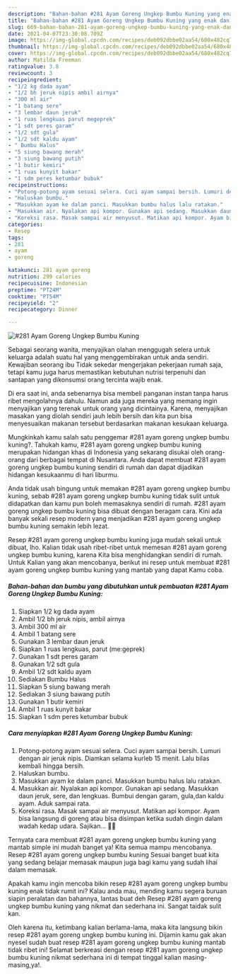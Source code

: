 ```yaml
---
description: "Bahan-bahan #281 Ayam Goreng Ungkep Bumbu Kuning yang enak dan Mudah Dibuat"
title: "Bahan-bahan #281 Ayam Goreng Ungkep Bumbu Kuning yang enak dan Mudah Dibuat"
slug: 669-bahan-bahan-281-ayam-goreng-ungkep-bumbu-kuning-yang-enak-dan-mudah-dibuat
date: 2021-04-07T23:30:08.709Z
image: https://img-global.cpcdn.com/recipes/deb092dbbe02aa54/680x482cq70/281-ayam-goreng-ungkep-bumbu-kuning-foto-resep-utama.jpg
thumbnail: https://img-global.cpcdn.com/recipes/deb092dbbe02aa54/680x482cq70/281-ayam-goreng-ungkep-bumbu-kuning-foto-resep-utama.jpg
cover: https://img-global.cpcdn.com/recipes/deb092dbbe02aa54/680x482cq70/281-ayam-goreng-ungkep-bumbu-kuning-foto-resep-utama.jpg
author: Matilda Freeman
ratingvalue: 3.8
reviewcount: 3
recipeingredient:
- "1/2 kg dada ayam"
- "1/2 bh jeruk nipis ambil airnya"
- "300 ml air"
- "1 batang sere"
- "3 lembar daun jeruk"
- "1 ruas lengkuas parut megeprek"
- "1 sdt peres garam"
- "1/2 sdt gula"
- "1/2 sdt kaldu ayam"
- " Bumbu Halus"
- "5 siung bawang merah"
- "3 siung bawang putih"
- "1 butir kemiri"
- "1 ruas kunyit bakar"
- "1 sdm peres ketumbar bubuk"
recipeinstructions:
- "Potong-potong ayam sesuai selera. Cuci ayam sampai bersih. Lumuri dengan air jeruk nipis. Diamkan selama kurleb 15 menit. Lalu bilas kembali hingga bersih."
- "Haluskan bumbu."
- "Masukkan ayam ke dalam panci. Masukkan bumbu halus lalu ratakan."
- "Masukkan air. Nyalakan api kompor. Gunakan api sedang. Masukkan daun jeruk, sere, dan lengkuas. Bumbui dengan garam, gula,dan kaldu ayam. Aduk sampai rata."
- "Koreksi rasa. Masak sampai air menyusut. Matikan api kompor. Ayam bisa langsung di goreng atau bisa disimpan ketika sudah dingin dalam wadah kedap udara. Sajikan... 👩‍🍳"
categories:
- Resep
tags:
- 281
- ayam
- goreng

katakunci: 281 ayam goreng 
nutrition: 299 calories
recipecuisine: Indonesian
preptime: "PT24M"
cooktime: "PT54M"
recipeyield: "2"
recipecategory: Dinner

---
```



![#281 Ayam Goreng Ungkep Bumbu Kuning](https://img-global.cpcdn.com/recipes/deb092dbbe02aa54/680x482cq70/281-ayam-goreng-ungkep-bumbu-kuning-foto-resep-utama.jpg)

Sebagai seorang wanita, menyajikan olahan menggugah selera untuk keluarga adalah suatu hal yang menggembirakan untuk anda sendiri. Kewajiban seorang ibu Tidak sekedar mengerjakan pekerjaan rumah saja, tetapi kamu juga harus memastikan kebutuhan nutrisi terpenuhi dan santapan yang dikonsumsi orang tercinta wajib enak.

Di era  saat ini, anda sebenarnya bisa membeli panganan instan tanpa harus ribet mengolahnya dahulu. Namun ada juga mereka yang memang ingin menyajikan yang terenak untuk orang yang dicintainya. Karena, menyajikan masakan yang diolah sendiri jauh lebih bersih dan kita pun bisa menyesuaikan makanan tersebut berdasarkan makanan kesukaan keluarga. 



Mungkinkah kamu salah satu penggemar #281 ayam goreng ungkep bumbu kuning?. Tahukah kamu, #281 ayam goreng ungkep bumbu kuning merupakan hidangan khas di Indonesia yang sekarang disukai oleh orang-orang dari berbagai tempat di Nusantara. Anda dapat membuat #281 ayam goreng ungkep bumbu kuning sendiri di rumah dan dapat dijadikan hidangan kesukaanmu di hari liburmu.

Anda tidak usah bingung untuk memakan #281 ayam goreng ungkep bumbu kuning, sebab #281 ayam goreng ungkep bumbu kuning tidak sulit untuk didapatkan dan kamu pun boleh memasaknya sendiri di rumah. #281 ayam goreng ungkep bumbu kuning bisa dibuat dengan beragam cara. Kini ada banyak sekali resep modern yang menjadikan #281 ayam goreng ungkep bumbu kuning semakin lebih lezat.

Resep #281 ayam goreng ungkep bumbu kuning juga mudah sekali untuk dibuat, lho. Kalian tidak usah ribet-ribet untuk memesan #281 ayam goreng ungkep bumbu kuning, karena Kita bisa menghidangkan sendiri di rumah. Untuk Kalian yang akan mencobanya, berikut ini resep untuk membuat #281 ayam goreng ungkep bumbu kuning yang mantab yang dapat Kamu coba.

<!--inarticleads1-->

##### Bahan-bahan dan bumbu yang dibutuhkan untuk pembuatan #281 Ayam Goreng Ungkep Bumbu Kuning:

1. Siapkan 1/2 kg dada ayam
1. Ambil 1/2 bh jeruk nipis, ambil airnya
1. Ambil 300 ml air
1. Ambil 1 batang sere
1. Gunakan 3 lembar daun jeruk
1. Siapkan 1 ruas lengkuas, parut (me:geprek)
1. Gunakan 1 sdt peres garam
1. Gunakan 1/2 sdt gula
1. Ambil 1/2 sdt kaldu ayam
1. Sediakan  Bumbu Halus
1. Siapkan 5 siung bawang merah
1. Sediakan 3 siung bawang putih
1. Gunakan 1 butir kemiri
1. Ambil 1 ruas kunyit bakar
1. Siapkan 1 sdm peres ketumbar bubuk




<!--inarticleads2-->

##### Cara menyiapkan #281 Ayam Goreng Ungkep Bumbu Kuning:

1. Potong-potong ayam sesuai selera. Cuci ayam sampai bersih. Lumuri dengan air jeruk nipis. Diamkan selama kurleb 15 menit. Lalu bilas kembali hingga bersih.
1. Haluskan bumbu.
1. Masukkan ayam ke dalam panci. Masukkan bumbu halus lalu ratakan.
1. Masukkan air. Nyalakan api kompor. Gunakan api sedang. Masukkan daun jeruk, sere, dan lengkuas. Bumbui dengan garam, gula,dan kaldu ayam. Aduk sampai rata.
1. Koreksi rasa. Masak sampai air menyusut. Matikan api kompor. Ayam bisa langsung di goreng atau bisa disimpan ketika sudah dingin dalam wadah kedap udara. Sajikan... 👩‍🍳




Ternyata cara membuat #281 ayam goreng ungkep bumbu kuning yang mantab simple ini mudah banget ya! Kita semua mampu mencobanya. Resep #281 ayam goreng ungkep bumbu kuning Sesuai banget buat kita yang sedang belajar memasak maupun juga bagi kamu yang sudah lihai dalam memasak.

Apakah kamu ingin mencoba bikin resep #281 ayam goreng ungkep bumbu kuning enak tidak rumit ini? Kalau anda mau, mending kamu segera buruan siapin peralatan dan bahannya, lantas buat deh Resep #281 ayam goreng ungkep bumbu kuning yang nikmat dan sederhana ini. Sangat taidak sulit kan. 

Oleh karena itu, ketimbang kalian berlama-lama, maka kita langsung bikin resep #281 ayam goreng ungkep bumbu kuning ini. Dijamin kamu gak akan nyesel sudah buat resep #281 ayam goreng ungkep bumbu kuning mantab tidak ribet ini! Selamat berkreasi dengan resep #281 ayam goreng ungkep bumbu kuning nikmat sederhana ini di tempat tinggal kalian masing-masing,ya!.

